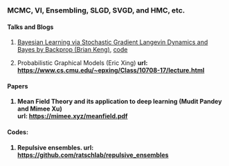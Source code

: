 ### MCMC, VI, Ensembling, SLGD, SVGD, and HMC, etc. 



#### Talks and Blogs

1. [Bayesian Learning via Stochastic Gradient Langevin Dynamics and Bayes by Backprop (Brian Keng)](https://bjlkeng.github.io/posts/bayesian-learning-via-stochastic-gradient-langevin-dynamics-and-bayes-by-backprop/), 
   [code](https://github.com/bjlkeng/sandbox/tree/master/stochastic_langevin)

2. Probabilistic Graphical Models (Eric Xing) <b> 
   url: https://www.cs.cmu.edu/~epxing/Class/10708-17/lecture.html


   
   
#### Papers
1. Mean Field Theory and its application to deep learning (Mudit Pandey and Mimee Xu) <br> 
   url: https://mimee.xyz/meanfield.pdf

#### Codes:
1. Repulsive ensembles. url: https://github.com/ratschlab/repulsive_ensembles
